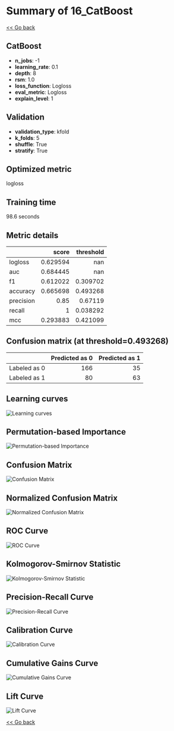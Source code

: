 # Summary of 16_CatBoost

[<< Go back](../README.md)


## CatBoost
- **n_jobs**: -1
- **learning_rate**: 0.1
- **depth**: 8
- **rsm**: 1.0
- **loss_function**: Logloss
- **eval_metric**: Logloss
- **explain_level**: 1

## Validation
 - **validation_type**: kfold
 - **k_folds**: 5
 - **shuffle**: True
 - **stratify**: True

## Optimized metric
logloss

## Training time

98.6 seconds

## Metric details
|           |    score |   threshold |
|:----------|---------:|------------:|
| logloss   | 0.629594 |  nan        |
| auc       | 0.684445 |  nan        |
| f1        | 0.612022 |    0.309702 |
| accuracy  | 0.665698 |    0.493268 |
| precision | 0.85     |    0.67119  |
| recall    | 1        |    0.038292 |
| mcc       | 0.293883 |    0.421099 |


## Confusion matrix (at threshold=0.493268)
|              |   Predicted as 0 |   Predicted as 1 |
|:-------------|-----------------:|-----------------:|
| Labeled as 0 |              166 |               35 |
| Labeled as 1 |               80 |               63 |

## Learning curves
![Learning curves](learning_curves.png)

## Permutation-based Importance
![Permutation-based Importance](permutation_importance.png)
## Confusion Matrix

![Confusion Matrix](confusion_matrix.png)


## Normalized Confusion Matrix

![Normalized Confusion Matrix](confusion_matrix_normalized.png)


## ROC Curve

![ROC Curve](roc_curve.png)


## Kolmogorov-Smirnov Statistic

![Kolmogorov-Smirnov Statistic](ks_statistic.png)


## Precision-Recall Curve

![Precision-Recall Curve](precision_recall_curve.png)


## Calibration Curve

![Calibration Curve](calibration_curve_curve.png)


## Cumulative Gains Curve

![Cumulative Gains Curve](cumulative_gains_curve.png)


## Lift Curve

![Lift Curve](lift_curve.png)



[<< Go back](../README.md)
